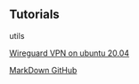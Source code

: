 ## Tutorials

utils

[Wireguard VPN on ubuntu 20.04](wireguardubuntu2004.md)

[MarkDown GitHub](https://docs.github.com/pt/get-started/writing-on-github/getting-started-with-writing-and-formatting-on-github)
